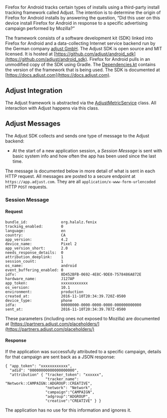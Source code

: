 Firefox for Android tracks certain types of installs using a third-party install tracking framework called Adjust. The intention is to determine the origin of Firefox for Android installs by answering the question, “Did this user on this device install Firefox for Android in response to a specific advertising campaign performed by Mozilla?”

The framework consists of a software development kit (SDK) linked into Firefox for Android and a data-collecting Internet service backend run by the German company [adjust GmbH](https://www.adjust.com). The Adjust SDK is open source and MIT licensed. It is hosted at [https://github.com/adjust/android_sdk](https://github.com/adjust/android_sdk). Firefox for Android pulls in an unmodified copy of the SDK using Gradle. The [Dependencies.kt](https://github.com/mozilla-mobile/fenix/blob/main/buildSrc/src/main/java/Dependencies.kt) contains the version of the framework that is being used. The SDK is documented at [https://docs.adjust.com](https://docs.adjust.com).

## Adjust Integration

The Adjust framework is abstracted via the [AdjustMetricService](https://github.com/mozilla-mobile/fenix/blob/main/app/src/main/java/org/mozilla/fenix/components/metrics/AdjustMetricsService.kt) class. All interaction with Adjust happens via this class.

## Adjust Messages

The Adjust SDK collects and sends one type of message to the Adjust backend:

* At the start of a new application session, a *Session Message* is sent with basic system info and how often the app has been used since the last time.

The message is documented below in more detail of what is sent in each HTTP request. All messages are posted to a secure endpoint at `https://app.adjust.com`. They are all `application/x-www-form-urlencoded` HTTP `POST` requests.

### Session Message

#### Request

```
bundle_id:               org.halalz.fenix
tracking_enabled:        0
language:                en
country:                 CA
app_version:             4.2
device_name:             Pixel 2
app_version_short:       2.0
needs_response_details:  0
attribution_deeplink:    1
session_count:           1
os_name:                 android
event_buffering_enabled: 0
idfv:                    8D452BFB-0692-4E8C-9DE0-7578486A872E
hardware_name:           J127AP
app_token:               xxxxxxxxxxxx
os_version:              10.1
environment:             production
created_at:              2016-11-10T20:34:39.720Z-0500
device_type:             phone
idfa:                    00000000-0000-0000-0000-000000000000
sent_at:                 2016-11-10T20:34:39.787Z-0500
```

These parameters (including ones not exposed to Mozilla) are documented at [https://partners.adjust.com/placeholders/](https://partners.adjust.com/placeholders/)

#### Response

If the application was successfully attributed to a specific campaign, details for that campaign are sent back as a JSON response:

```
{ "app_token": "xxxxxxxxxxxx",
  "adid": "00000000000000000000",
  "attribution" { "tracker_token": "xxxxxx",
                  "tracker_name": "Network::CAMPAIGN::ADGROUP::CREATIVE",
                  "network": "Network",
                  "campaign":"CAMPAIGN",
                  "adgroup":"ADGROUP",
                  "creative":"CREATIVE" } }
```

The application has no use for this information and ignores it.
